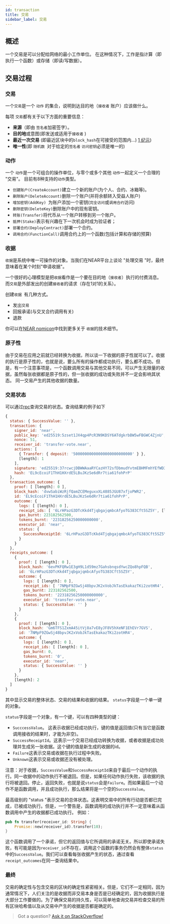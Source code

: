 ```yaml
---
id: transaction
title: 交易
sidebar_label: 交易
---
```



## 概述

一个交易是可以分配给网络的最小工作单位。 在这种情况下，工作是指计算（即执行一个函数）或存储（即读/写数据）。


## 交易过程

### 交易

一个`交易`是一个 `动作` 的集合，说明到达目的地（`接收者` 账户）应该做什么。

每项 `交易`都有关于以下方面的重要信息：
- **来源**（即由 `签名者`加密签字）。
- **目的地**或意图(即发送或适用于`接收者` )
- **最近一次交易** (即最近区块中的`block_hash`在可接受的范围内...) [1 纪元](/docs/concepts/epoch))
- **唯一性**(即 `随机数 `对于给定的`签名者` `访问密钥`必须是唯一的)

### 动作

一个  `动作`是一个可组合的操作单位，与零个或多个其他 `动作`一起定义一个合理的 "交易"。 目前有8种支持的`动作`类型。

- `创建账户(CreateAccount)`建立一个新的账户(为个人、合约、冰箱等)。
- `删除账户(DeleteAccount)`删除一个账户(并将余额转入受益人账户)
- `增加密钥(AddKey) `为账户添加一个密钥(`完全访问`或`调用合约`访问)
- `删除密钥(DeleteKey)`删除账户中的现有密钥。
- `转账(Transfer)`将代币从一个账户转移到另一个账户。
- `抵押(Stake)`表示有兴趣在下一次机会时成为验证者；
- `部署合约(DeployContract)`部署一个合约。
- `调用合约(FunctionCall)`调用合约上的一个函数(包括计算和存储的预算)


### 收据

`收据`是系统中唯一可操作的对象。当我们在NEAR平台上谈论 "处理交易 "时，最终意味着在某个时刻"申请收据"。

一个很好的心理模型是把`收据`看作是一个要在目的地（`接收者`）执行的付费消息。而`交易`是外部发出的创建`接收者`的请求（存在1对1的关系）。

创建`收据 `有几种方式。

- 发出`交易`
- 回报承诺(与交叉合约调用有关)
- 退款

你可以在[NEAR nomicon](https://nomicon.io/RuntimeSpec/Receipts.html)中找到更多关于 `收据`的技术细节。

### 原子性

由于交易在应用之前就已经转换为收据，所以谈一下收据的原子性就可以了。收据的执行是原子性的，也就是说，要么所有的操作都成功执行，要么都不成功。但是，有一个注意事项是，一个函数调用交易与其他交易不同，可以产生无限量的收据，虽然每张收据都是原子性的，但一张收据的成功或失败并不一定会影响其状态。
同一交易产生的其他收据的数量。

### 交易状态

可以通过[rpc](/docs/develop/front-end/rpc)查询交易的状态。查询结果的例子如下
```javascript
{
  status: { SuccessValue: '' },
  transaction: {
    signer_id: 'near',
    public_key: 'ed25519:5zset1JX4qp4PcR3N9KDSY6ATdgkrbBW5wFBGWC4ZjnU',
    nonce: 51,
    receiver_id: 'transfer-vote.near',
    actions: [
      { Transfer: { deposit: '50000000000000000000000000' } },
      [length]: 1
    ],
    signature: 'ed25519:37rcwcjDBWWAaaRYCazHY72sfDbmudYvtmEBHMFmhYEfWD3mbrgrtYs5nVh9gzRUESELRDET9g72LnAD2BWdSgKu',
    hash: 'EL9cEcoiF1ThH1HXrdE5LBuJKzSe6dRr7tia61fohPrP'
  },
  transaction_outcome: {
    proof: [ [length]: 0 ],
    block_hash: 'dvwSabiWzRjfQamZCEMeguxxXL4885JGU87xfjoPWR2',
    id: 'EL9cEcoiF1ThH1HXrdE5LBuJKzSe6dRr7tia61fohPrP',
    outcome: {
      logs: [ [length]: 0 ],
      receipt_ids: [ '6LrHPazG3DTcKkd4TjqbgajqmbcAfyoTG383Cft5SZ5Y', [length]: 1 ],
      gas_burnt: 223182562500,
      tokens_burnt: '22318256250000000000',
      executor_id: 'near',
      status: {
        SuccessReceiptId: '6LrHPazG3DTcKkd4TjqbgajqmbcAfyoTG383Cft5SZ5Y'
      }
    }
  },
  receipts_outcome: [
    {
      proof: [ [length]: 0 ],
      block_hash: '6evPKFQRw1E3gH9L1d59mz7GahsbnqsdYwcZQo8hpFQB',
      id: '6LrHPazG3DTcKkd4TjqbgajqmbcAfyoTG383Cft5SZ5Y',
      outcome: {
        logs: [ [length]: 0 ],
        receipt_ids: [ '7NMpF9ZGwSj48bpvJK2xVobJkTasEkakazTKi2zotHR4', [length]: 1 ],
        gas_burnt: 223182562500,
        tokens_burnt: '22318256250000000000',
        executor_id: 'transfer-vote.near',
        status: { SuccessValue: '' }
      }
    },
    {
      proof: [ [length]: 0 ],
      block_hash: 'Gm6TFS1ZxmA45itVj8a7vE8yJF8V5hXeNF1EhEVr7GVS',
      id: '7NMpF9ZGwSj48bpvJK2xVobJkTasEkakazTKi2zotHR4',
      outcome: {
        logs: [ [length]: 0 ],
        receipt_ids: [ [length]: 0 ],
        gas_burnt: 0,
        tokens_burnt: '0',
        executor_id: 'near',
        status: { SuccessValue: '' }
      }
    },
    [length]: 2
  ]
}
```
其中显示交易的整体状态、交易的结果和收据的结果。
`status`字段是一个单一键的对象。

`status`字段是一个对象，有一个键，可以有四种类型的键：
- `SucccessValue`。 这表示收据已经成功执行，键的值是返回值(只有当它是函数调用接收的结果时，才能为非空)。
- `SuccessReceiptId`。这表示一个交易已经成功转换为收据，或者收据是成功处理并生成另一张收据。这个键的值是新生成的收据的id。
- `Failure`这表示交易或收据在执行过程中失败。
- `Unknown`这表示交易或收据还没有被处理。

注意：对于收据，`SuccessValue`和`SuccessReceiptId`来自于最后一个动作的执行。同一收据中的动作执行不被退回。但是，如果任何动作执行失败，该收据的执行将被退回。停止，返回失败，也就是说`status`会是`Failure`。而如果最后一个动作不是函数调用，并且成功执行，那么结果将是一个空的`SuccessValue`。

最高级别的 "status "表示交易的总体状态。这表明交易中的所有行动是否都已完成，已被成功执行。但是，一个警告是，函数调用的成功执行并不一定意味着从函数调用中产生的收据都已成功执行。
例如： 

```rust
pub fn transfer(receiver_id: String) {
    Promise::new(receiver_id).transfer(10);
}
```
这个函数调用了一个承诺，但它的返回值与它所调用的承诺无关。所以即使承诺失败，有可能是因为`receiver_id`不存在，调用这个函数的事务仍然会有整体`status`中的`SuccessValue`。我们可以查看每张收据产生的状态，通过查看`receipt_outcomes`在同一查询结果中。

### 最终

交易的确定性与包含交易的区块的确定性紧密相关。但是，它们不一定相同，因为通常情况下，人们关注的是收据而非交易本身是否是已经确定的，因为收据执行是大部分工作要做的。为了确保交易的持久性，可以简单地查询交易并检查交易的所有区块哈希值以及从交易中产生的收据是否都是确定的。

>Got a question?
><a href="https://stackoverflow.com/questions/tagged/nearprotocol">
><h8>Ask it on StackOverflow!</h8></a>